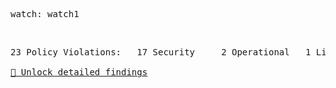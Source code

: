 <pre>watch: watch1</pre><br><pre>23 Policy Violations:&Tab;17 Security&Tab;2 Operational&Tab;1 License&Tab;3 Secrets<br><br><a href="https://myplatform.com/">🐸 Unlock detailed findings</a></pre>